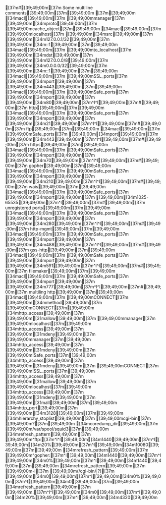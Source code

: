 [37m#[39;49;00m[37m Some multiline comments[39;49;00m[37m[39;49;00m
[37m[39;49;00m
[34macl[39;49;00m[37m [39;49;00mmanager[37m [39;49;00m[34mproto[39;49;00m[37m [39;49;00mcache_object[37m[39;49;00m
[34macl[39;49;00m[37m [39;49;00mlocalhost[37m [39;49;00m[34msrc[39;49;00m[37m [39;49;00m[34m127.0.0.1/32[39;49;00m[37m [39;49;00m[34m::1[39;49;00m[37m[39;49;00m
[34macl[39;49;00m[37m [39;49;00mto_localhost[37m [39;49;00m[34mdst[39;49;00m[37m [39;49;00m[34m127.0.0.0/8[39;49;00m[37m [39;49;00m[34m0.0.0.0/32[39;49;00m[37m [39;49;00m[34m::1[39;49;00m[37m[39;49;00m
[34macl[39;49;00m[37m [39;49;00mSSL_ports[37m [39;49;00m[34mport[39;49;00m[37m [39;49;00m[34m443[39;49;00m[37m[39;49;00m
[34macl[39;49;00m[37m [39;49;00mSafe_ports[37m [39;49;00m[34mport[39;49;00m[37m [39;49;00m[34m80[39;49;00m[37m^I^I[39;49;00m[37m#[39;49;00m[37m http[39;49;00m[37m[39;49;00m
[34macl[39;49;00m[37m [39;49;00mSafe_ports[37m [39;49;00m[34mport[39;49;00m[37m [39;49;00m[34m21[39;49;00m[37m^I^I[39;49;00m[37m#[39;49;00m[37m ftp[39;49;00m[37m[39;49;00m
[34macl[39;49;00m[37m [39;49;00mSafe_ports[37m [39;49;00m[34mport[39;49;00m[37m [39;49;00m[34m443[39;49;00m[37m^I^I[39;49;00m[37m#[39;49;00m[37m https[39;49;00m[37m[39;49;00m
[34macl[39;49;00m[37m [39;49;00mSafe_ports[37m [39;49;00m[34mport[39;49;00m[37m [39;49;00m[34m70[39;49;00m[37m^I^I[39;49;00m[37m#[39;49;00m[37m gopher[39;49;00m[37m[39;49;00m
[34macl[39;49;00m[37m [39;49;00mSafe_ports[37m [39;49;00m[34mport[39;49;00m[37m [39;49;00m[34m210[39;49;00m[37m^I^I[39;49;00m[37m#[39;49;00m[37m wais[39;49;00m[37m[39;49;00m
[34macl[39;49;00m[37m [39;49;00mSafe_ports[37m [39;49;00m[34mport[39;49;00m[37m [39;49;00m[34m1025-65535[39;49;00m[37m^I[39;49;00m[37m#[39;49;00m[37m unregistered ports[39;49;00m[37m[39;49;00m
[34macl[39;49;00m[37m [39;49;00mSafe_ports[37m [39;49;00m[34mport[39;49;00m[37m [39;49;00m[34m280[39;49;00m[37m^I^I[39;49;00m[37m#[39;49;00m[37m http-mgmt[39;49;00m[37m[39;49;00m
[34macl[39;49;00m[37m [39;49;00mSafe_ports[37m [39;49;00m[34mport[39;49;00m[37m [39;49;00m[34m488[39;49;00m[37m^I^I[39;49;00m[37m#[39;49;00m[37m gss-http[39;49;00m[37m[39;49;00m
[34macl[39;49;00m[37m [39;49;00mSafe_ports[37m [39;49;00m[34mport[39;49;00m[37m [39;49;00m[34m591[39;49;00m[37m^I^I[39;49;00m[37m#[39;49;00m[37m filemaker[39;49;00m[37m[39;49;00m
[34macl[39;49;00m[37m [39;49;00mSafe_ports[37m [39;49;00m[34mport[39;49;00m[37m [39;49;00m[34m777[39;49;00m[37m^I^I[39;49;00m[37m#[39;49;00m[37m multiling http[39;49;00m[37m[39;49;00m
[34macl[39;49;00m[37m [39;49;00mCONNECT[37m [39;49;00m[34mmethod[39;49;00m[37m [39;49;00mCONNECT[37m[39;49;00m
[34mhttp_access[39;49;00m[37m [39;49;00m[31mallow[39;49;00m[37m [39;49;00mmanager[37m [39;49;00mlocalhost[37m[39;49;00m
[34mhttp_access[39;49;00m[37m [39;49;00m[31mdeny[39;49;00m[37m [39;49;00mmanager[37m[39;49;00m
[34mhttp_access[39;49;00m[37m [39;49;00m[31mdeny[39;49;00m[37m [39;49;00m!Safe_ports[37m[39;49;00m
[34mhttp_access[39;49;00m[37m [39;49;00m[31mdeny[39;49;00m[37m [39;49;00mCONNECT[37m [39;49;00m!SSL_ports[37m[39;49;00m
[34mhttp_access[39;49;00m[37m [39;49;00m[31mallow[39;49;00m[37m [39;49;00mlocalhost[37m[39;49;00m
[34mhttp_access[39;49;00m[37m [39;49;00m[31mdeny[39;49;00m[37m [39;49;00m[31mall[39;49;00m[37m[39;49;00m
[34mhttp_port[39;49;00m[37m [39;49;00m[34m3128[39;49;00m[37m[39;49;00m
[34mhierarchy_stoplist[39;49;00m[37m [39;49;00mcgi-bin[37m [39;49;00m?[37m[39;49;00m
[34mcoredump_dir[39;49;00m[37m [39;49;00m/var/spool/squid3[37m[39;49;00m
[34mrefresh_pattern[39;49;00m[37m [39;49;00m^ftp:[37m^I^I[39;49;00m[34m1440[39;49;00m[37m^I[39;49;00m[34m20%[39;49;00m[37m^I[39;49;00m[34m10080[39;49;00m[37m[39;49;00m
[34mrefresh_pattern[39;49;00m[37m [39;49;00m^gopher:[37m^I[39;49;00m[34m1440[39;49;00m[37m^I[39;49;00m[34m0%[39;49;00m[37m^I[39;49;00m[34m1440[39;49;00m[37m[39;49;00m
[34mrefresh_pattern[39;49;00m[37m [39;49;00m-i[37m [39;49;00m(/cgi-bin/|\?)[37m [39;49;00m[34m0[39;49;00m[37m^I[39;49;00m[34m0%[39;49;00m[37m^I[39;49;00m[34m0[39;49;00m[37m[39;49;00m
[34mrefresh_pattern[39;49;00m[37m [39;49;00m.[37m^I^I[39;49;00m[34m0[39;49;00m[37m^I[39;49;00m[34m20%[39;49;00m[37m^I[39;49;00m[34m4320[39;49;00m
